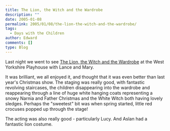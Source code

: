 ```yaml
---
title: The Lion, the Witch and the Wardrobe
description: ""
date: 2005-01-08
permalink: 2005/01/08/the-lion-the-witch-and-the-wardrobe/
tags:
  - Days with the Children
author: Edward
comments: []
type: Blog
---
```


Last night we went to see [The Lion, the Witch and the Wardrobe][1] at
the West Yorkshire Playhouse with Lance and Mary.

It was brilliant, we all enjoyed it, and thought that it was even better
than last year\'s Christmas show. The staging was really good, with
fantastic revolving staircases, the children disappearing into the
wardrobe and reappearing through a line of huge white hanging coats
representing a snowy Narnia and Father Christmas and the White Witch
both having lovely sledges. Perhaps the \"sweetest\" bit was when spring
started, little red crocuses popped up through the stage!

The acting was also really good - particularly Lucy. And Aslan had a
fantastic lion costume.



[1]: https://www.wyplayhouse.com/events/event_details.asp?event_ID=159
